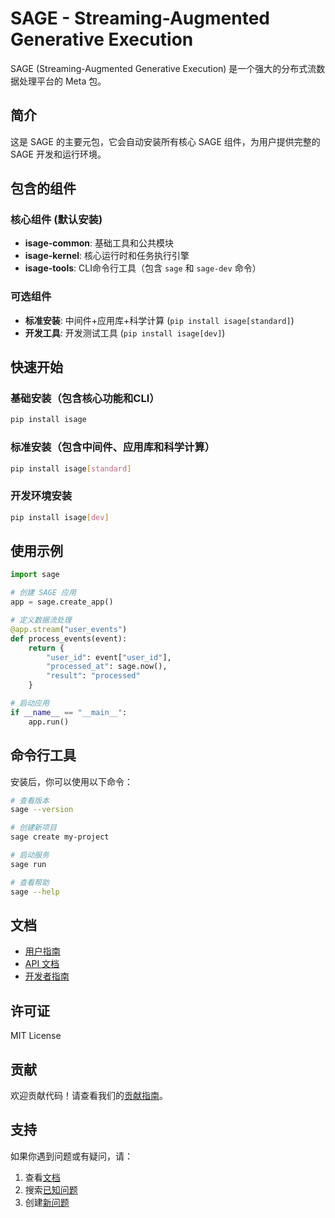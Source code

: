 # SAGE - Streaming-Augmented Generative Execution

SAGE (Streaming-Augmented Generative Execution) 是一个强大的分布式流数据处理平台的 Meta 包。

## 简介

这是 SAGE 的主要元包，它会自动安装所有核心 SAGE 组件，为用户提供完整的 SAGE 开发和运行环境。

## 包含的组件

### 核心组件 (默认安装)
- **isage-common**: 基础工具和公共模块
- **isage-kernel**: 核心运行时和任务执行引擎  
- **isage-tools**: CLI命令行工具（包含 `sage` 和 `sage-dev` 命令）

### 可选组件
- **标准安装**: 中间件+应用库+科学计算 (`pip install isage[standard]`)
- **开发工具**: 开发测试工具 (`pip install isage[dev]`)

## 快速开始

### 基础安装（包含核心功能和CLI）
```bash
pip install isage
```

### 标准安装（包含中间件、应用库和科学计算）
```bash
pip install isage[standard]
```

### 开发环境安装
```bash
pip install isage[dev]
```

## 使用示例

```python
import sage

# 创建 SAGE 应用
app = sage.create_app()

# 定义数据流处理
@app.stream("user_events")
def process_events(event):
    return {
        "user_id": event["user_id"],
        "processed_at": sage.now(),
        "result": "processed"
    }

# 启动应用
if __name__ == "__main__":
    app.run()
```

## 命令行工具

安装后，你可以使用以下命令：

```bash
# 查看版本
sage --version

# 创建新项目
sage create my-project

# 启动服务
sage run

# 查看帮助
sage --help
```

## 文档

- [用户指南](https://intellistream.github.io/SAGE-Pub/)
- [API 文档](https://intellistream.github.io/SAGE-Pub/api/)
- [开发者指南](https://intellistream.github.io/SAGE-Pub/dev/)

## 许可证

MIT License

## 贡献

欢迎贡献代码！请查看我们的[贡献指南](CONTRIBUTING.md)。

## 支持

如果你遇到问题或有疑问，请：

1. 查看[文档](https://intellistream.github.io/SAGE-Pub/)
2. 搜索[已知问题](https://github.com/intellistream/SAGE/issues)
3. 创建[新问题](https://github.com/intellistream/SAGE/issues/new)
